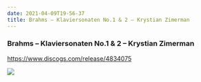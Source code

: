 ```yaml
---
date: 2021-04-09T19-56-37
title: Brahms – Klaviersonaten No.1 & 2 – Krystian Zimerman
---
```

### Brahms – Klaviersonaten No.1 & 2 – Krystian Zimerman
https://www.discogs.com/release/4834075

![](dayone-moment://D00D138BDBD34370A9E2408F3AC960AD)
